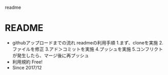 readme

# README
* githubアップロードまでの流れ
    readmeの利用手順
    1.まず、cloneを実施
    2.ファイルを修正
    3.アド＞コミットを実施
    4.プッシュを実施
    5.コンフリクトが発生したら、マージ後に再プッシュ
* 利用規約
    Free!
* Since 2017/12
